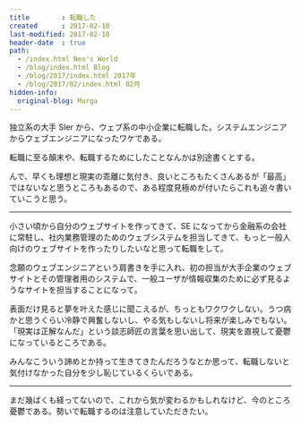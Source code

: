 ```yaml
---
title        : 転職した
created      : 2017-02-10
last-modified: 2017-02-10
header-date  : true
path:
  - /index.html Neo's World
  - /blog/index.html Blog
  - /blog/2017/index.html 2017年
  - /blog/2017/02/index.html 02月
hidden-info:
  original-blog: Murga
---
```


独立系の大手 SIer から、ウェブ系の中小企業に転職した。システムエンジニアからウェブエンジニアになったワケである。

転職に至る顛末や、転職するためにしたことなんかは別途書くとする。

んで、早くも理想と現実の乖離に気付き、良いところもたくさんあるが「最高」ではないなと思うところもあるので、ある程度見極めが付いたらこれも追々書いていこうと思う。

-----

小さい頃から自分のウェブサイトを作ってきて、SE になってから金融系の会社に常駐し、社内業務管理のためのウェブシステムを担当してきて、もっと一般人向けのウェブサイトを作ったりしたいなと思って転職をして。

念願のウェブエンジニアという肩書きを手に入れ、初の担当が大手企業のウェブサイトとその管理者用のシステムで、一般ユーザが情報収集のために必ず見るようなサイトを担当することになって。

表面だけ見ると夢を叶えた感じに聞こえるが、ちっともワクワクしない。うつ病かと思うくらい冷静で興奮しないし、やる気もしないし将来が楽しみでもない。「現実は正解なんだ」という談志師匠の言葉を思い出して、現実を直視して憂鬱になっているところである。

みんなこういう諦めとか持って生きてきたんだろうなとか思って、転職しないと気付けなかった自分を少し恥じているくらいである。

-----

まだ幾ばくも経ってないので、これから気が変わるかもしれなけど、今のところ憂鬱である。勢いで転職するのは注意していただきたい。
